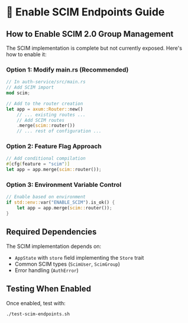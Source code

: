 # 🔧 Enable SCIM Endpoints Guide

## How to Enable SCIM 2.0 Group Management

The SCIM implementation is complete but not currently exposed. Here's how to enable it:

### Option 1: Modify main.rs (Recommended)

```rust
// In auth-service/src/main.rs
// Add SCIM import
mod scim;

// Add to the router creation
let app = axum::Router::new()
    // ... existing routes ...
    // Add SCIM routes
    .merge(scim::router())
    // ... rest of configuration ...
```

### Option 2: Feature Flag Approach

```rust
// Add conditional compilation
#[cfg(feature = "scim")]
let app = app.merge(scim::router());
```

### Option 3: Environment Variable Control

```rust
// Enable based on environment
if std::env::var("ENABLE_SCIM").is_ok() {
    let app = app.merge(scim::router());
}
```

## Required Dependencies

The SCIM implementation depends on:
- `AppState` with `store` field implementing the `Store` trait
- Common SCIM types (`ScimUser`, `ScimGroup`) 
- Error handling (`AuthError`)

## Testing When Enabled

Once enabled, test with:

```bash
./test-scim-endpoints.sh
```